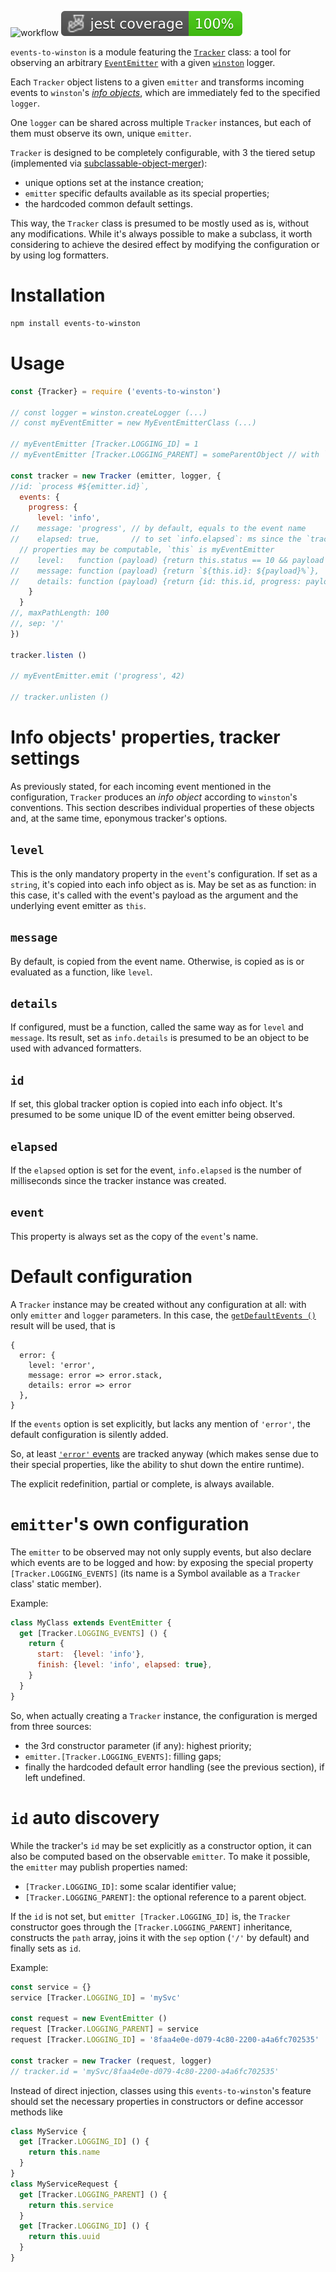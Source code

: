 ![workflow](https://github.com/do-/node-events-to-winston/actions/workflows/main.yml/badge.svg)
![Jest coverage](./badges/coverage-jest%20coverage.svg)

`events-to-winston` is a module featuring the [`Tracker`](https://github.com/do-/node-events-to-winston/wiki/Tracker) class: a tool for observing an arbitrary [`EventEmitter`](https://nodejs.org/docs/latest/api/events.html) with a given [`winston`](https://github.com/winstonjs/winston) logger.

Each `Tracker` object listens to a given `emitter` and transforms incoming events to `winston`'s [_info objects_](https://github.com/winstonjs/winston?tab=readme-ov-file#streams-objectmode-and-info-objects), which are immediately fed to the specified `logger`.

One `logger` can be shared across multiple `Tracker` instances, but each of them must observe its own, unique `emitter`.

`Tracker` is designed to be completely configurable, with 3 the tiered setup (implemented via [subclassable-object-merger](https://github.com/do-/node-subclassable-object-merger)):
* unique options set at the instance creation;
* `emitter` specific defaults available as its special properties;
* the hardcoded common default settings.

This way, the `Tracker` class is presumed to be mostly used as is, without any modifications. While it's always possible to make a subclass, it worth considering to achieve the desired effect by modifying the configuration or by using log formatters.

# Installation
```sh
npm install events-to-winston
```

# Usage
```js
const {Tracker} = require ('events-to-winston')

// const logger = winston.createLogger (...)
// const myEventEmitter = new MyEventEmitterClass (...)

// myEventEmitter [Tracker.LOGGING_ID] = 1
// myEventEmitter [Tracker.LOGGING_PARENT] = someParentObject // with `Tracker.LOGGING_ID` set

const tracker = new Tracker (emitter, logger, {
//id: `process #${emitter.id}`, 
  events: {
    progress: {
      level: 'info',
//    message: 'progress', // by default, equals to the event name
//    elapsed: true,       // to set `info.elapsed`: ms since the `tracker` creation
  // properties may be computable, `this` is myEventEmitter
//    level:   function (payload) {return this.status == 10 && payload < 50 ? 'notice' : 'info'},
//    message: function (payload) {return `${this.id}: ${payload}%`},
//    details: function (payload) {return {id: this.id, progress: payload}},
    }
  }
//, maxPathLength: 100
//, sep: '/'
})

tracker.listen ()

// myEventEmitter.emit ('progress', 42)

// tracker.unlisten ()
```
# Info objects' properties, tracker settings
As previously stated, for each incoming event mentioned in the configuration, `Tracker` produces an _info object_ according to `winston`'s conventions. This section describes individual properties of these objects and, at the same time, eponymous tracker's options.

## `level`
This is the only mandatory property in the `event`'s configuration. If set as a `string`, it's copied into each info object as is. May be set as as function: in this case, it's called with the event's payload as the argument and the underlying event emitter as `this`.

## `message`
By default, is copied from the event name. Otherwise, is copied as is or evaluated as a function, like `level`.

## `details`
If configured, must be a function, called the same way as for `level` and `message`. Its result, set as `info.details` is presumed to be an object to be used with advanced formatters.

## `id`
If set, this global tracker option is copied into each info object. It's presumed to be some unique ID of the event emitter being observed.

## `elapsed`
If the `elapsed` option is set for the event, `info.elapsed` is the number of milliseconds since the tracker instance was created.

## `event`
This property is always set as the copy of the `event`'s name.

# Default configuration
A `Tracker` instance may be created without any configuration at all: with only `emitter` and `logger` parameters. In this case, the [`getDefaultEvents ()`](https://github.com/do-/node-events-to-winston/wiki/Tracker#getdefaultevents-) result will be used, that is
```
{
  error: {
    level: 'error', 
    message: error => error.stack, 
    details: error => error
  },
}
```
If the `events` option is set explicitly, but lacks any mention of `'error'`, the default configuration is silently added.

So, at least [`'error'` events](https://nodejs.org/docs/latest/api/events.html#error-events) are tracked anyway (which makes sense due to their special properties, like the ability to shut down the entire runtime).

The explicit redefinition, partial or complete, is always available.

# `emitter`'s own configuration
The `emitter` to be observed may not only supply events, but also declare which events are to be logged and how: by exposing the special property `[Tracker.LOGGING_EVENTS]` (its name is a Symbol available as a `Tracker` class' static member).

Example:
```js
class MyClass extends EventEmitter {
  get [Tracker.LOGGING_EVENTS] () {
    return {
      start:  {level: 'info'},
      finish: {level: 'info', elapsed: true},
    }
  }
}
```
So, when actually creating a `Tracker` instance, the configuration is merged from three sources:
* the 3rd constructor parameter (if any): highest priority;
* `emitter.[Tracker.LOGGING_EVENTS]`: filling gaps;
* finally the hardcoded default error handling (see the previous section), if left undefined.

# `id` auto discovery
While the tracker's `id` may be set explicitly as a constructor option, it can also be computed based on the observable `emitter`. To make it possible, the `emitter` may publish properties named:
* `[Tracker.LOGGING_ID]`: some scalar identifier value;
* `[Tracker.LOGGING_PARENT]`: the optional reference to a parent object.

If the `id` is not set, but `emitter [Tracker.LOGGING_ID]` is, the `Tracker` constructor goes through the `[Tracker.LOGGING_PARENT]` inheritance, constructs the `path` array, joins it with the `sep` option (`'/'` by default) and finally sets as `id`. 

Example:
```js
const service = {}
service [Tracker.LOGGING_ID] = 'mySvc'

const request = new EventEmitter ()
request [Tracker.LOGGING_PARENT] = service
request [Tracker.LOGGING_ID] = '8faa4e0e-d079-4c80-2200-a4a6fc702535'

const tracker = new Tracker (request, logger)
// tracker.id = 'mySvc/8faa4e0e-d079-4c80-2200-a4a6fc702535'
```

Instead of direct injection, classes using this `events-to-winston`'s feature should set the necessary properties in constructors or define accessor methods like

```js
class MyService {
  get [Tracker.LOGGING_ID] () {
    return this.name
  }
}
class MyServiceRequest {
  get [Tracker.LOGGING_PARENT] () {
    return this.service
  }
  get [Tracker.LOGGING_ID] () {
    return this.uuid
  }
}
```
